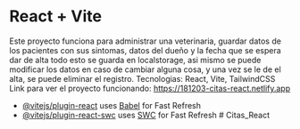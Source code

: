 # React + Vite

Este proyecto funciona para administrar una veterinaria, guardar datos de los pacientes con sus sintomas, datos del dueño y la fecha que se espera dar de alta todo esto se guarda en localstorage, asi mismo se puede modificar los datos en caso de cambiar alguna cosa, y una vez se le de el alta, se puede eliminar el registro.
Tecnologias: React, Vite, TailwindCSS
Link para ver el proyecto funcionando: https://181203-citas-react.netlify.app

- [@vitejs/plugin-react](https://github.com/vitejs/vite-plugin-react/blob/main/packages/plugin-react/README.md) uses [Babel](https://babeljs.io/) for Fast Refresh
- [@vitejs/plugin-react-swc](https://github.com/vitejs/vite-plugin-react-swc) uses [SWC](https://swc.rs/) for Fast Refresh
#   C i t a s _ R e a c t 
 
 
